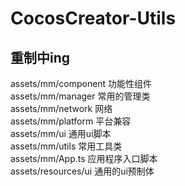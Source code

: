# CocosCreator-Utils

## 重制中ing

assets/mm/component 功能性组件  
assets/mm/manager 常用的管理类  
assets/mm/network 网络  
assets/mm/platform 平台兼容  
assets/mm/ui 通用ui脚本  
assets/mm/utils 常用工具类  
assets/mm/App.ts 应用程序入口脚本  
assets/resources/ui 通用的ui预制体   
